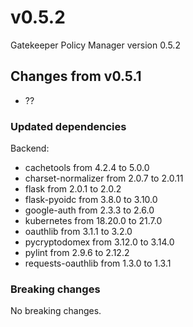 # v0.5.2

Gatekeeper Policy Manager version 0.5.2

## Changes from v0.5.1

- ??

### Updated dependencies

Backend:

- cachetools from 4.2.4 to 5.0.0
- charset-normalizer from 2.0.7 to 2.0.11
- flask from 2.0.1 to 2.0.2
- flask-pyoidc from 3.8.0 to 3.10.0
- google-auth from 2.3.3 to 2.6.0
- kubernetes from 18.20.0 to 21.7.0
- oauthlib from 3.1.1 to 3.2.0
- pycryptodomex from 3.12.0 to 3.14.0
- pylint from 2.9.6 to 2.12.2
- requests-oauthlib from 1.3.0 to 1.3.1

### Breaking changes

No breaking changes.
